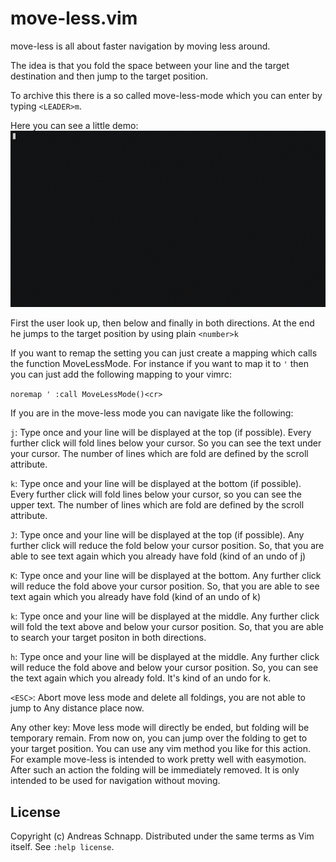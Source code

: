 move-less.vim
============

move-less is all about faster navigation by moving less around.

The idea is that you fold the space between your line and the target destination and then jump to the target position. 

To archive this there is a so called move-less-mode which you can enter by typing `<LEADER>m`.

Here you can see a little demo:
![move-less demonstration](https://raw.githubusercontent.com/anschnapp/hostGifsForReadmeOtherProjects/master/move-less-demo.gif)

First the user look up, then below and finally in both directions.
At the end he jumps to the target position by using plain `<number>k`

If you want to remap the setting you can just create a mapping which calls the function MoveLessMode.
For instance if you want to map it to `'` then you can just add the following mapping to your vimrc:

`noremap ' :call MoveLessMode()<cr>`

If you are in the move-less mode you can navigate like the following:

`j`: Type once and your line will be displayed at the top (if possible). Every further click will fold lines below your cursor. So you can see the text under your cursor. The number of lines which are fold are defined by the scroll attribute.

`k`: Type once and your line will be displayed at the bottom (if possible). Every further click will fold lines below your cursor, so you can see the upper text. The number of lines which are fold are defined by the scroll attribute.

`J`: Type once and your line will be displayed at the top (if possible). Any further click will reduce the fold below your cursor position. So, that you are able to see text again which you already have fold (kind of an undo of j)

`K`: Type once and your line will be displayed at the bottom. Any further click will reduce the fold above your cursor position. So, that you are able to see text again which you already have fold (kind of an undo of k)

`k`: Type once and your line will be displayed at the middle. Any further click will fold the text above and below your cursor position. So, that you are able to search your target positon in both directions.

`h`: Type once and your line will be displayed at the middle. Any further click will reduce the fold above and below your cursor position. So, you can see the text again which you already fold. It's kind of an undo for k.

`<ESC>`: Abort move less mode and delete all foldings, you are not able to jump to Any distance place now.

Any other key: Move less mode will directly be ended, but folding will be temporary remain. From now on, you can jump over the folding to get to your target position. You can use any vim method you like for this action. For example move-less is intended to work pretty well with easymotion.
After such an action the folding will be immediately removed. It is only intended to be used for navigation without moving.

License
-------

Copyright (c) Andreas Schnapp.  Distributed under the same terms as Vim itself.
See `:help license`.
